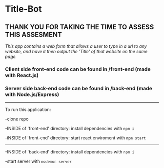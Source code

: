# Title-Bot

## THANK YOU FOR TAKING THE TIME TO ASSESS THIS ASSESMENT

*This app contains a web form that allows a user to type in a url to any website, and have it then output the 'Title' of that website on the same page.*

### Client side front-end code can be found in /front-end (made with React.js)

### Server side back-end code can be found in /back-end (made with Node.js/Express)

---

To run this application:

-clone repo

-INSIDE of 'front-end' directory: install dependencies with `npm i`

-iNSIDE of 'front-end' directory: start react enviroment with `npm start`

---

-INSIDE of 'back-end' directory: install dependencies with `npm i`

-start server with `nodemon server`
